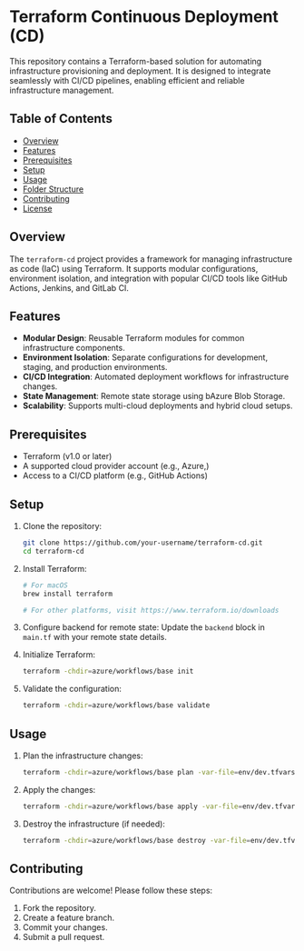 # Terraform Continuous Deployment (CD)

This repository contains a Terraform-based solution for automating infrastructure provisioning and deployment. It is designed to integrate seamlessly with CI/CD pipelines, enabling efficient and reliable infrastructure management.

## Table of Contents
- [Overview](#overview)
- [Features](#features)
- [Prerequisites](#prerequisites)
- [Setup](#setup)
- [Usage](#usage)
- [Folder Structure](#folder-structure)
- [Contributing](#contributing)
- [License](#license)

## Overview
The `terraform-cd` project provides a framework for managing infrastructure as code (IaC) using Terraform. It supports modular configurations, environment isolation, and integration with popular CI/CD tools like GitHub Actions, Jenkins, and GitLab CI.

## Features
- **Modular Design**: Reusable Terraform modules for common infrastructure components.
- **Environment Isolation**: Separate configurations for development, staging, and production environments.
- **CI/CD Integration**: Automated deployment workflows for infrastructure changes.
- **State Management**: Remote state storage using bAzure Blob Storage.
- **Scalability**: Supports multi-cloud deployments and hybrid cloud setups.

## Prerequisites
- Terraform (v1.0 or later)
- A supported cloud provider account (e.g., Azure,)
- Access to a CI/CD platform (e.g., GitHub Actions)

## Setup
1. Clone the repository:
    ```bash
    git clone https://github.com/your-username/terraform-cd.git
    cd terraform-cd
    ```

2. Install Terraform:
    ```bash
    # For macOS
    brew install terraform

    # For other platforms, visit https://www.terraform.io/downloads
    ```

3. Configure backend for remote state:
    Update the `backend` block in `main.tf` with your remote state details.

4. Initialize Terraform:
    ```bash
    terraform -chdir=azure/workflows/base init
    ```

5. Validate the configuration:
    ```bash
   terraform -chdir=azure/workflows/base validate
    ```

## Usage

1. Plan the infrastructure changes:
    ```bash
    terraform -chdir=azure/workflows/base plan -var-file=env/dev.tfvars
    ```

2. Apply the changes:
    ```bash
    terraform -chdir=azure/workflows/base apply -var-file=env/dev.tfvars
    ```

3. Destroy the infrastructure (if needed):
    ```bash
    terraform -chdir=azure/workflows/base destroy -var-file=env/dev.tfvars
    ```

## Contributing
Contributions are welcome! Please follow these steps:
1. Fork the repository.
2. Create a feature branch.
3. Commit your changes.
4. Submit a pull request.

